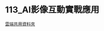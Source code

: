 # 113_AI影像互動實戰應用

[雲端共用資料夾](https://drive.google.com/drive/folders/1km-2vxKUzDoDOLrju-PHctwpggKuuiMD)
